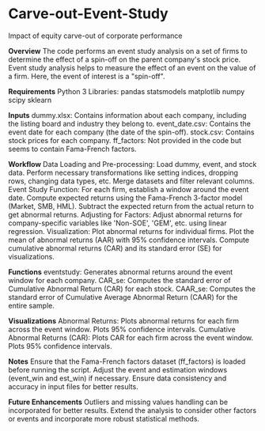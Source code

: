# Carve-out-Event-Study
Impact of equity carve-out of corporate performance

**Overview**
The code performs an event study analysis on a set of firms to determine the effect of a spin-off on the parent company's stock price. Event study analysis helps to measure the effect of an event on the value of a firm. Here, the event of interest is a "spin-off".

**Requirements**
Python 3 Libraries: pandas statsmodels matplotlib numpy scipy sklearn

**Inputs**
dummy.xlsx: Contains information about each company, including the listing board and industry they belong to.
event_date.csv: Contains the event date for each company (the date of the spin-off).
stock.csv: Contains stock prices for each company.
ff_factors: Not provided in the code but seems to contain Fama-French factors.

**Workflow**
Data Loading and Pre-processing:
  Load dummy, event, and stock data.
  Perform necessary transformations like setting indices, dropping rows, changing data types, etc.
  Merge datasets and filter relevant columns.
Event Study Function:
  For each firm, establish a window around the event date.
  Compute expected returns using the Fama-French 3-factor model (Market, SMB, HML).
  Subtract the expected return from the actual return to get abnormal returns.
Adjusting for Factors:
  Adjust abnormal returns for company-specific variables like 'Non-SOE', 'GEM', etc. using linear regression.
Visualization:
  Plot abnormal returns for individual firms.
  Plot the mean of abnormal returns (AAR) with 95% confidence intervals.
  Compute cumulative abnormal returns (CAR) and its standard error (SE) for visualizations.

**Functions**
eventstudy: Generates abnormal returns around the event window for each company.
CAR_se: Computes the standard error of Cumulative Abnormal Return (CAR) for each stock.
CAAR_se: Computes the standard error of Cumulative Average Abnormal Return (CAAR) for the entire sample.

**Visualizations**
Abnormal Returns: Plots abnormal returns for each firm across the event window. Plots 95% confidence intervals.
Cumulative Abnormal Returns (CAR): Plots CAR for each firm across the event window. Plots 95% confidence intervals.

**Notes**
Ensure that the Fama-French factors dataset (ff_factors) is loaded before running the script.
Adjust the event and estimation windows (event_win and est_win) if necessary.
Ensure data consistency and accuracy in input files for better results.

**Future Enhancements**
Outliers and missing values handling can be incorporated for better results. Extend the analysis to consider other factors or events and incorporate more robust statistical methods.
